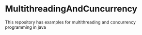 # MultithreadingAndCuncurrency
This repository has examples for multithreading and concurrency programming in java
